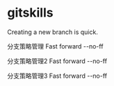 # gitskills
Creating a new branch is quick.

分支策略管理 Fast forward --no-ff

分支策略管理2 Fast forward --no-ff

分支策略管理3 Fast forward --no-ff

